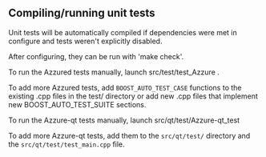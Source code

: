 Compiling/running unit tests
------------------------------------

Unit tests will be automatically compiled if dependencies were met in configure
and tests weren't explicitly disabled.

After configuring, they can be run with 'make check'.

To run the Azzured tests manually, launch src/test/test_Azzure .

To add more Azzured tests, add `BOOST_AUTO_TEST_CASE` functions to the existing
.cpp files in the test/ directory or add new .cpp files that
implement new BOOST_AUTO_TEST_SUITE sections.

To run the Azzure-qt tests manually, launch src/qt/test/Azzure-qt_test

To add more Azzure-qt tests, add them to the `src/qt/test/` directory and
the `src/qt/test/test_main.cpp` file.
